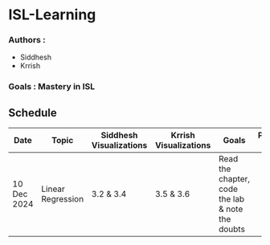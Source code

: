 # ISL-Learning

### Authors : 
- Siddhesh
- Krrish

### Goals : Mastery in ISL

## Schedule

| Date         | Topic             | Siddhesh Visualizations | Krrish Visualizations | Goals                                      | Progress Update | Code Link | 
|--------------|-------------------|-------------------------|-----------------------|-------------------------------------------|---------------------|-----------|
| 10 Dec 2024  | Linear Regression | 3.2 & 3.4              | 3.5 & 3.6            | Read the chapter, code the lab & note the doubts |                     |           |
